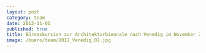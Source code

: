 ```yaml
---
layout: post
category: team
date: 2012-11-01
published: true
title: Büroexkursion zur Architekturbiennale nach Venedig im November 2012
image: /buero/team/2012_Venedig_02.jpg
---
```

 